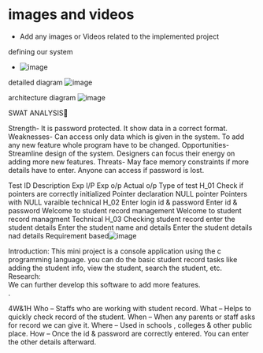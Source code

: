 # images and videos

* Add any images or Videos related to the implemented project  

defining our system
* ![image](https://user-images.githubusercontent.com/31066215/115001474-4b0dbb80-9ec1-11eb-8c18-610679b619ee.png)




detailed diagram
![image](https://user-images.githubusercontent.com/31066215/115001603-6d9fd480-9ec1-11eb-85a8-27c04a006583.png)


architecture diagram
![image](https://user-images.githubusercontent.com/31066215/115001642-755f7900-9ec1-11eb-83aa-caeaeaf3a4fc.png)





SWAT ANALYSIS



Strength- It is password protected. It show data in a correct format.
Weaknesses- Can access only data which is given in the system. To add any new feature whole program have to be changed.
Opportunities-Streamline design of the system. Designers can focus their energy on adding more new features.
Threats-  May face memory constraints if more details have to enter. Anyone can access if password is lost.


Test ID	Description	Exp I/P	Exp o/p	Actual o/p	Type of test
H_01	Check if pointers are correctly initialized	Pointer declaration	NULL pointer	Pointers with NULL varaible	technical
H_02	Enter login id & password	Enter id & password	Welcome to student record management	Welcome to student record managment	Technical
H_03	Checking student record	enter the student details 	Enter the student name and details	Enter the student details nad details	Requirement based![image](https://user-images.githubusercontent.com/31066215/115001734-8dcf9380-9ec1-11eb-8a3c-0808c01ed733.png)





Introduction:
This mini project is a console application using the c programming language. you can do the basic student record tasks like adding the student info, view the student, search the student, etc.
Research:	
We can further develop this software to add more features.		
.




4W&1H
Who – Staffs who are working with student record.
What – Helps to quickly check record of the student.
When – When any parents or staff asks for record we can give it.
Where – Used in schools , colleges & other public place.
How – Once the id & password are correctly entered. You can enter the other details afterward.


